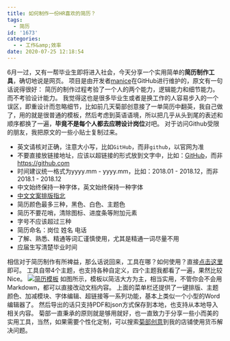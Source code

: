 ```yaml
---
title: 如何制作一份HR喜欢的简历？
tags:
  - 简历
id: '1673'
categories:
  - - 工作&amp;效率
date: 2020-07-25 12:18:54
---
```


6月一过，又有一帮毕业生即将进入社会，今天分享一个实用简单的**简历制作工具**，确切地说是网页。 项目是由开发者[manice](https://github.com/mdnice/markdown-resume)在GitHub进行维护的，原文有一句话说得很好： 简历的制作过程考验了一个人的两个能力，逻辑能力和细节能力。而不考验设计能力。 我觉得这也是很多毕业生或者是换工作的人容易步入的一个误区，即重设计而忽略细节，比如前几天菊部创意接了一单简历中翻英，我自己做了，用的就是很普通的模板，然后考虑到英语语境，所以把几乎从头到尾的表述和顺序都换了一遍，**毕竟不是每个人都去应聘设计岗位**对吧。 对于访问Github受限的朋友，我把原文的一些小贴士复制过来。

*   英文请核对正确，注意大小写，比如`GitHub`，而非`github`，以官网为准
*   不要直接放链接地址，应该以超链接的形式放到文字中，比如：[GitHub](https://github.com/)，而非 https://github.com
*   时间建议统一格式为yyyy.mm - yyyy.mm，比如：2018.01 - 2018.12，而非 2018.1 - 2018.12
*   中文始终保持一种字体，英文始终保持一种字体
*   [中文文案排版指北](https://github.com/sparanoid/chinese-copywriting-guidelines)
*   简历颜色最多三种，黑色、白色、主题色
*   简历不要花哨，清除图标、进度条等附加元素
*   字号不应该超过三种
*   简历命名：岗位 姓名 电话
*   了解、熟悉、精通等词汇谨慎使用，尤其是精通一词尽量不用
*   应届生写清楚毕业时间

相信对于简历制作有所裨益，那么话说回来，工具在哪？如何使用？直接[点击这里](https://resume.mdnice.com)即可。 工具自带4个主题，也支持各种自定义，四个主题我都看了一遍，果然比较Nice。 [![简历模板](https://i.loli.net/2020/07/25/znYeykaDgV13WCP.png)](https://i.loli.net/2020/07/25/znYeykaDgV13WCP.png) 如图所示，模板以简洁大方为主，相当实用，不管你会不会用Markdown，都可以直接改动文档内容。 上面的菜单栏还提供了一键排版、主题颜色、加减模块、字体编辑、超链接等一系列功能，基本上类似一个小型的Word编辑器了。 然后导出的话只支持PDF和json方式保存到本地，也支持从本地导入相关内容。 菊部一直秉承的原则就是够用就好，也一直致力于分享一些小而美的实用工具，当然，如果需要个性化定制，可以搜索[菊部创意](https://jubuzz.taobao.com)到我的店铺使用货币解决问题。